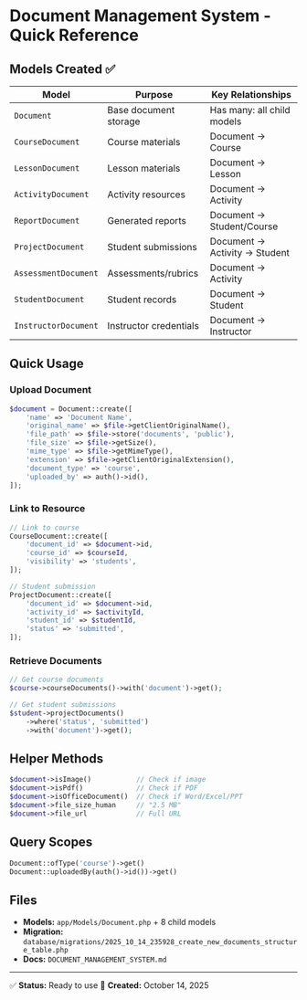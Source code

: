 # Document Management System - Quick Reference

## Models Created ✅

| Model | Purpose | Key Relationships |
|-------|---------|------------------|
| `Document` | Base document storage | Has many: all child models |
| `CourseDocument` | Course materials | Document → Course |
| `LessonDocument` | Lesson materials | Document → Lesson |
| `ActivityDocument` | Activity resources | Document → Activity |
| `ReportDocument` | Generated reports | Document → Student/Course |
| `ProjectDocument` | Student submissions | Document → Activity → Student |
| `AssessmentDocument` | Assessments/rubrics | Document → Activity |
| `StudentDocument` | Student records | Document → Student |
| `InstructorDocument` | Instructor credentials | Document → Instructor |

## Quick Usage

### Upload Document
```php
$document = Document::create([
    'name' => 'Document Name',
    'original_name' => $file->getClientOriginalName(),
    'file_path' => $file->store('documents', 'public'),
    'file_size' => $file->getSize(),
    'mime_type' => $file->getMimeType(),
    'extension' => $file->getClientOriginalExtension(),
    'document_type' => 'course',
    'uploaded_by' => auth()->id(),
]);
```

### Link to Resource
```php
// Link to course
CourseDocument::create([
    'document_id' => $document->id,
    'course_id' => $courseId,
    'visibility' => 'students',
]);

// Student submission
ProjectDocument::create([
    'document_id' => $document->id,
    'activity_id' => $activityId,
    'student_id' => $studentId,
    'status' => 'submitted',
]);
```

### Retrieve Documents
```php
// Get course documents
$course->courseDocuments()->with('document')->get();

// Get student submissions
$student->projectDocuments()
    ->where('status', 'submitted')
    ->with('document')->get();
```

## Helper Methods

```php
$document->isImage()           // Check if image
$document->isPdf()             // Check if PDF
$document->isOfficeDocument()  // Check if Word/Excel/PPT
$document->file_size_human     // "2.5 MB"
$document->file_url            // Full URL
```

## Query Scopes

```php
Document::ofType('course')->get()
Document::uploadedBy(auth()->id())->get()
```

## Files

- **Models:** `app/Models/Document.php` + 8 child models
- **Migration:** `database/migrations/2025_10_14_235928_create_new_documents_structure_table.php`
- **Docs:** `DOCUMENT_MANAGEMENT_SYSTEM.md`

---
✅ **Status:** Ready to use
📅 **Created:** October 14, 2025
